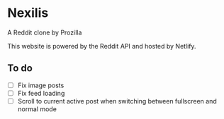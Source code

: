 # Nexilis
A Reddit clone by Prozilla

This website is powered by the Reddit API and hosted by Netlify.

## To do

- [ ] Fix image posts
- [ ] Fix feed loading
- [ ] Scroll to current active post when switching between fullscreen and normal mode